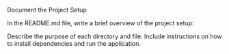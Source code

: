 Document the Project Setup

In the README.md file, write a brief overview of the project setup:

Describe the purpose of each directory and file.
Include instructions on how to install dependencies and run the application.
